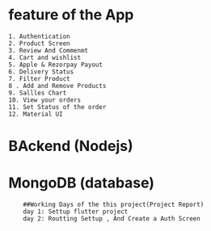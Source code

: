 # feature of the App
    1. Authentication
    2. Product Screen
    3. Review And Commenmt 
    4. Cart and wishlist
    5. Apple & Rezorpay Payout
    6. Delivery Status
    7. Filter Product
    8 . Add and Remove Products
    9. Sallles Chart
    10. View your orders
    11. Set Status of the order
    12. Material UI

# BAckend (Nodejs)

# MongoDB (database)

        ##Working Days of the this project(Project Report)
        day 1: Settup flutter project
        day 2: Routting Settup , And Create a Auth Screen